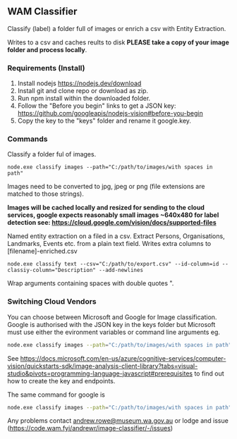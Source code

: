 ## WAM Classifier
Classify (label) a folder full of images or enrich a csv with Entity Extraction.

Writes to a csv and caches reults to disk **PLEASE take a copy of your image folder and process locally**.

### Requirements (Install)
1. Install nodejs https://nodejs.dev/download
2. Install git and clone repo or download as zip.
3. Run npm install within the downloaded folder.
4. Follow the "Before you begin" links to get a JSON key: https://github.com/googleapis/nodejs-vision#before-you-begin
5. Copy the key to the "keys" folder and rename it google.key.

### Commands
Classify a folder ful of images.
```shell
node.exe classify images --path="C:/path/to/images/with spaces in path"
```
Images need to be converted to jpg, jpeg or png (file extensions are matched to those strings).

**Images will be cached locally and resized for sending to the cloud services, google expects reasonably small images ~640x480 for label detection see: https://cloud.google.com/vision/docs/supported-files**

Named entity extraction on a filed in a csv. Extract Persons, Organisations, Landmarks, Events etc. from a plain text field. Writes extra columns to [filename]-enriched.csv
```shell
node.exe classify text --csv="C:/path/to/export.csv" --id-column=id --classiy-column="Description" --add-newlines
```
Wrap arguments containing spaces with double quotes ".

### Switching Cloud Vendors
You can choose between Microsoft and Google for Image classification. Google is authorised with the JSON key in the keys
folder but Microsoft must use either the evironment variables or command line arguments eg.
```bash
node.exe classify images --path="C:/path/to/images/with spaces in path" --vendor=microsoft --microsoft-key="INSERT KEY" --microsoft-endpoint="INSER ENDPOINT"
```
See https://docs.microsoft.com/en-us/azure/cognitive-services/computer-vision/quickstarts-sdk/image-analysis-client-library?tabs=visual-studio&pivots=programming-language-javascript#prerequisites
to find out how to create the key and endpoints.

The same command for google is
```bash
node.exe classify images --path="C:/path/to/images/with spaces in path" --vendor=google
```
Any problems contact andrew.rowe@museum.wa.gov.au or lodge and issue (https://code.wam.fyi/andrewr/image-classifier/-/issues)